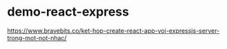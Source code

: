 # demo-react-express
https://www.bravebits.co/ket-hop-create-react-app-voi-expressjs-server-trong-mot-not-nhac/
